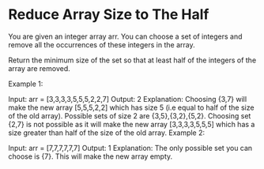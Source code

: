 # Reduce Array Size to The Half

You are given an integer array arr. You can choose a set of integers and remove all the occurrences of these integers in the array.

Return the minimum size of the set so that at least half of the integers of the array are removed.

 

Example 1:

Input: arr = [3,3,3,3,5,5,5,2,2,7]
Output: 2
Explanation: Choosing {3,7} will make the new array [5,5,5,2,2] which has size 5 (i.e equal to half of the size of the old array).
Possible sets of size 2 are {3,5},{3,2},{5,2}.
Choosing set {2,7} is not possible as it will make the new array [3,3,3,3,5,5,5] which has a size greater than half of the size of the old array.
Example 2:

Input: arr = [7,7,7,7,7,7]
Output: 1
Explanation: The only possible set you can choose is {7}. This will make the new array empty.
